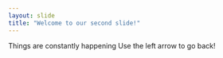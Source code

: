 ```yaml
---
layout: slide
title: "Welcome to our second slide!"
---
```

Things are constantly happening
Use the left arrow to go back!
